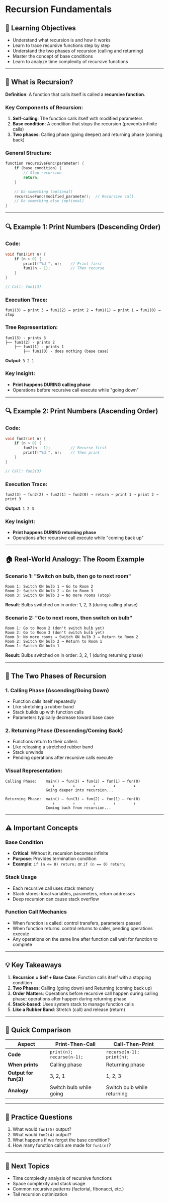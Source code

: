 # Recursion Fundamentals

## 🎯 Learning Objectives
- Understand what recursion is and how it works
- Learn to trace recursive functions step by step
- Understand the two phases of recursion (calling and returning)
- Master the concept of base conditions
- Learn to analyze time complexity of recursive functions

---

## 📖 What is Recursion?

**Definition**: A function that calls itself is called a **recursive function**.

### Key Components of Recursion:
1. **Self-calling**: The function calls itself with modified parameters
2. **Base condition**: A condition that stops the recursion (prevents infinite calls)
3. **Two phases**: Calling phase (going deeper) and returning phase (coming back)

### General Structure:
```c
function recursiveFunc(parameter) {
    if (base_condition) {
        // Stop recursion
        return;
    }
    
    // Do something (optional)
    recursiveFunc(modified_parameter);  // Recursive call
    // Do something else (optional)
}
```

---

## 🔍 Example 1: Print Numbers (Descending Order)

### Code:
```c
void fun1(int n) {
    if (n > 0) {
        printf("%d ", n);    // Print first
        fun1(n - 1);         // Then recurse
    }
}

// Call: fun1(3)
```

### Execution Trace:
```
fun1(3) → print 3 → fun1(2) → print 2 → fun1(1) → print 1 → fun1(0) → stop
```

### Tree Representation:
```
fun1(3) - prints 3
├── fun1(2) - prints 2  
    ├── fun1(1) - prints 1
        ├── fun1(0) - does nothing (base case)
```

**Output**: `3 2 1`

### Key Insight:
- **Print happens DURING calling phase**
- Operations before recursive call execute while "going down"

---

## 🔍 Example 2: Print Numbers (Ascending Order)

### Code:
```c
void fun2(int n) {
    if (n > 0) {
        fun2(n - 1);         // Recurse first
        printf("%d ", n);    // Then print
    }
}

// Call: fun2(3)
```

### Execution Trace:
```
fun2(3) → fun2(2) → fun2(1) → fun2(0) → return → print 1 → print 2 → print 3
```

**Output**: `1 2 3`

### Key Insight:
- **Print happens DURING returning phase**
- Operations after recursive call execute while "coming back up"

---

## 🏠 Real-World Analogy: The Room Example

### Scenario 1: "Switch on bulb, then go to next room"
```
Room 1: Switch ON bulb 1 → Go to Room 2
Room 2: Switch ON bulb 2 → Go to Room 3  
Room 3: Switch ON bulb 3 → No more rooms (stop)
```
**Result**: Bulbs switched on in order: 1, 2, 3 (during calling phase)

### Scenario 2: "Go to next room, then switch on bulb"
```
Room 1: Go to Room 2 (don't switch bulb yet)
Room 2: Go to Room 3 (don't switch bulb yet)
Room 3: No more rooms → Switch ON bulb 3 → Return to Room 2
Room 2: Switch ON bulb 2 → Return to Room 1
Room 1: Switch ON bulb 1
```
**Result**: Bulbs switched on in order: 3, 2, 1 (during returning phase)

---

## 🎯 The Two Phases of Recursion

### 1. Calling Phase (Ascending/Going Down)
- Function calls itself repeatedly
- Like stretching a rubber band
- Stack builds up with function calls
- Parameters typically decrease toward base case

### 2. Returning Phase (Descending/Coming Back)
- Functions return to their callers
- Like releasing a stretched rubber band
- Stack unwinds
- Pending operations after recursive calls execute

### Visual Representation:
```
Calling Phase:    main() → fun(3) → fun(2) → fun(1) → fun(0)
                     ↓        ↓        ↓        ↓        ↓
                  Going deeper into recursion...

Returning Phase:  main() ← fun(3) ← fun(2) ← fun(1) ← fun(0)
                     ↑        ↑        ↑        ↑        ↑
                  Coming back from recursion...
```

---

## ⚠️ Important Concepts

### Base Condition
- **Critical**: Without it, recursion becomes infinite
- **Purpose**: Provides termination condition
- **Example**: `if (n <= 0) return;` or `if (n == 0) return;`

### Stack Usage
- Each recursive call uses stack memory
- Stack stores: local variables, parameters, return addresses
- Deep recursion can cause stack overflow

### Function Call Mechanics
- When function is called: control transfers, parameters passed
- When function returns: control returns to caller, pending operations execute
- Any operations on the same line after function call wait for function to complete

---

## 💡 Key Takeaways

1. **Recursion = Self + Base Case**: Function calls itself with a stopping condition
2. **Two Phases**: Calling (going down) and Returning (coming back up)
3. **Order Matters**: Operations before recursive call happen during calling phase; operations after happen during returning phase
4. **Stack-based**: Uses system stack to manage function calls
5. **Like a Rubber Band**: Stretch (call) and release (return)

---

## 🔢 Quick Comparison

| Aspect | Print-Then-Call | Call-Then-Print |
|--------|----------------|-----------------|
| **Code** | `print(n); recurse(n-1);` | `recurse(n-1); print(n);` |
| **When prints** | Calling phase | Returning phase |
| **Output for fun(3)** | 3, 2, 1 | 1, 2, 3 |
| **Analogy** | Switch bulb while going | Switch bulb while returning |

---

## 📝 Practice Questions
1. What would `fun1(5)` output?
2. What would `fun2(4)` output?
3. What happens if we forget the base condition?
4. How many function calls are made for `fun1(n)`?

---

## 🔗 Next Topics
- Time complexity analysis of recursive functions
- Space complexity and stack usage
- Common recursive patterns (factorial, fibonacci, etc.)
- Tail recursion optimization